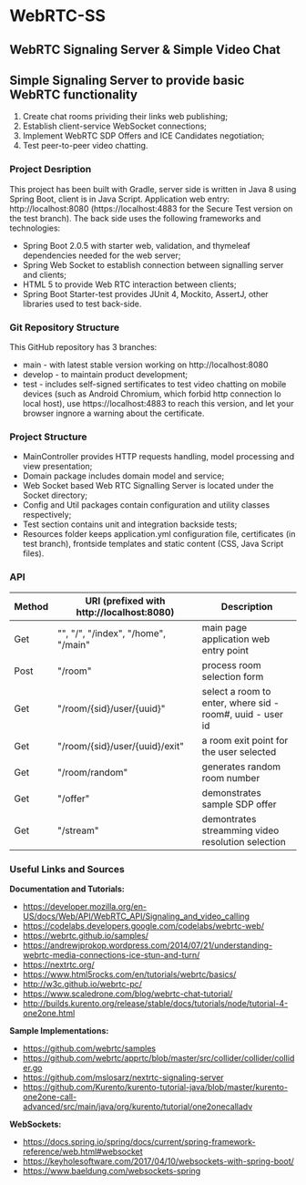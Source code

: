 # WebRTC-SS
## WebRTC Signaling Server & Simple Video Chat

## Simple Signaling Server to provide basic WebRTC functionality
1. Create chat rooms prividing their links web publishing;
2. Establish client-service WebSocket connections; 
3. Implement WebRTC SDP Offers and ICE Candidates negotiation;
4. Test peer-to-peer video chatting.

### Project Desription
This project has been built with Gradle, server side is written in Java 8 using Spring Boot, client is in Java Script.
Application web entry: http://localhost:8080 (https://localhost:4883 for the Secure Test version on the test branch).
The back side uses the following frameworks and technologies:
* Spring Boot 2.0.5 with starter web, validation, and thymeleaf dependencies needed for the web server;
* Spring Web Socket to establish connection between signalling server and clients;
* HTML 5 to provide Web RTC interaction between clients;
* Spring Boot Starter-test provides JUnit 4, Mockito, AssertJ, other libraries used to test back-side.

### Git Repository Structure
This GitHub repository has 3 branches:
* main - with latest stable version working on http://localhost:8080
* develop - to maintain product development;
* test - includes self-signed sertificates to test video chatting on mobile devices (such as Android Chromium, which forbid http connection lo local host), use https://localhost:4883 to reach this version, and let your browser ingnore a warning about the certificate.

### Project Structure
* MainController provides HTTP requests handling, model processing and view presentation;
* Domain package includes domain model and service;
* Web Socket based Web RTC Signalling Server is located under the Socket directory;
* Config and Util packages contain configuration and utility classes respectively;
* Test section contains unit and integration backside tests;
* Resources folder keeps application.yml configuration file, certificates (in test branch), frontside templates and static content (CSS, Java Script files).

### API
Method |      URI (prefixed with http://localhost:8080)            |  Description
 ------ | --------------------------------------------------- | ------- 
 Get | "", "/", "/index", "/home", "/main" | main page application web entry point
 Post | "/room" | process room selection form
 Get | "/room/{sid}/user/{uuid}" | select a room to enter, where sid - room#, uuid - user id
 Get | "/room/{sid}/user/{uuid}/exit" | a room exit point for the user selected
 Get | "/room/random" | generates random room number
 Get | "/offer" | demonstrates sample SDP offer
 Get | "/stream" | demontrates streamming video resolution selection

### Useful Links and Sources
**Documentation and Tutorials:**
* https://developer.mozilla.org/en-US/docs/Web/API/WebRTC_API/Signaling_and_video_calling
* https://codelabs.developers.google.com/codelabs/webrtc-web/
* https://webrtc.github.io/samples/
* https://andrewjprokop.wordpress.com/2014/07/21/understanding-webrtc-media-connections-ice-stun-and-turn/
* https://nextrtc.org/
* https://www.html5rocks.com/en/tutorials/webrtc/basics/
* http://w3c.github.io/webrtc-pc/
* https://www.scaledrone.com/blog/webrtc-chat-tutorial/
* http://builds.kurento.org/release/stable/docs/tutorials/node/tutorial-4-one2one.html

**Sample Implementations:**
* https://github.com/webrtc/samples
* https://github.com/webrtc/apprtc/blob/master/src/collider/collider/collider.go
* https://github.com/mslosarz/nextrtc-signaling-server
* https://github.com/Kurento/kurento-tutorial-java/blob/master/kurento-one2one-call-advanced/src/main/java/org/kurento/tutorial/one2onecalladv

**WebSockets:**
* https://docs.spring.io/spring/docs/current/spring-framework-reference/web.html#websocket
* https://keyholesoftware.com/2017/04/10/websockets-with-spring-boot/
* https://www.baeldung.com/websockets-spring
